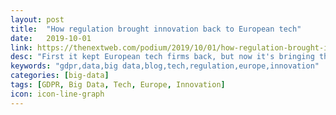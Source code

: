 ```yaml
---
layout: post
title:  "How regulation brought innovation back to European tech"
date:   2019-10-01
link: https://thenextweb.com/podium/2019/10/01/how-regulation-brought-innovation-back-to-european-tech/
desc: "First it kept European tech firms back, but now it's bringing them forward"
keywords: "gdpr,data,big data,blog,tech,regulation,europe,innovation"
categories: [big-data]
tags: [GDPR, Big Data, Tech, Europe, Innovation]
icon: icon-line-graph
---
```

